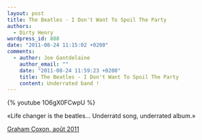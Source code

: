 ```yaml
---
layout: post
title: The Beatles - I Don't Want To Spoil The Party
authors:
  - Dirty Henry
wordpress_id: 888
date: "2011-08-24 11:15:02 +0200"
comments:
  - author: Joe Gantdelaine
    author_email: ""
    date: "2011-08-24 11:59:23 +0200"
    title: The Beatles - I Don't Want To Spoil The Party
    content: Underrated band !
---
```


{% youtube 1O6gX0FCwpU %}

<quote>«Life changer is the beatles… Underratd song, underrated album.»</quote>

[Graham Coxon, août 2011](http://www.facebook.com/grahamcoxonofficial)
